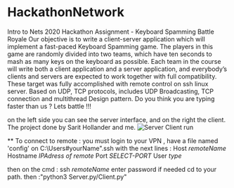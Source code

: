 # HackathonNetwork
Intro to Nets 2020 Hackathon Assignment - Keyboard Spamming Battle Royale
Our objective is to write a client-server application which will implement a fast-paced Keyboard
Spamming game. The players in this game are randomly divided into two teams, which have ten
seconds to mash as many keys on the keyboard as possible.
Each team in the course will write both a client application and a server application, and
everybody’s clients and servers are expected to work together with full compatibility.
These target was fully accomplished with remote control on ssh linux server.
Based on UDP, TCP protocols, includes UDP Broadcasting, TCP connection and multithread Design pattern.
Do you think you are typing faster than us ? Lets battle !!!

on the left side you can see the server interface, and on the right the client.
The project done by Sarit Hollander and me.
![Server Client run](https://i.ibb.co/ZSqBcvK/client-server.png)



**
To connect to remote : you must login to your VPN ,
have a file named 'config' on C:\Users\#yourName"\.ssh
with the next lines :
        Host *remoteName*
        Hostname *IPAdress of remote*
        Port *SELECT-PORT*
        User *type*

then on the cmd : ssh *remoteName*
enter password if needed
cd to your path.
then :"python3 Server.py/Client.py"

